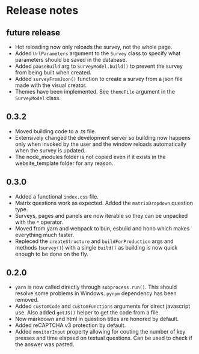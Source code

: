 # Release notes

## future release

* Hot reloading now only reloads the survey, not the whole page.
* Added `UrlParameters` argument to the `Survey` class to specify what parameters should be saved in the database.
* Added `pauseBuild` arg to `SurveyModel.build()` to prevent the survey from being built when created.
* Added `surveyFromJson()` function to create a survey from a json file made with the visual creator.
* Themes have been implemented. See `themeFile` argument in the `SurveyModel` class.

## 0.3.2

* Moved building code to a .ts file.
* Extensively changed the development server so building now happens only when invoked by the user and the window reloads automatically when the survey is updated.
* The node_modules folder is not copied even if it exists in the website_template folder for any reason.

## 0.3.0

* Added a functional `index.css` file.
* Matrix questions work as expected. Added the `matrixDropdown` question type.
* Surveys, pages and panels are now iterable so they can be unpacked with the `*` operator.
* Moved from yarn and webpack to bun, esbuild and hono which makes everything much faster.
* Repleced the `createStructure` and `buildForProduction` args and methods (`survey()`) with a single `build()` as building is now quick enough to be done on the fly.

## 0.2.0

* `yarn` is now called directly through `subprocess.run()`. This should resolve some problems in Windows. `pynpm` dependency has been removed.
* Added `customCode` and `customFunctions` arguments for direct javascript use. Also added `getJS()` helper to get the code from a file.
* Now markdown and html in question titles are honored by default.
* Added reCAPTCHA v3 protection by default.
* Added `monitorInput` property allowing for couting the number of key presses and time elapsed on textual questions. Can be used to check if the answer was pasted.
